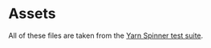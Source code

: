 # Assets

All of these files are taken from the [Yarn Spinner test suite](https://github.com/YarnSpinnerTool/YarnSpinner/tree/v2.3.0/Tests).
